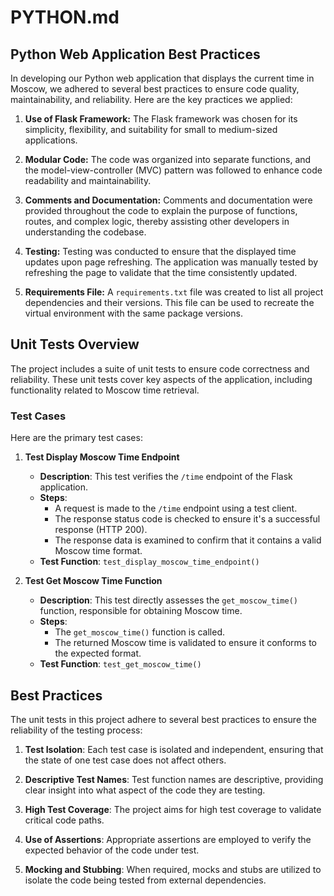 # PYTHON.md

## Python Web Application Best Practices

In developing our Python web application that displays the current time in Moscow, we adhered to several best practices to ensure code quality, maintainability, and reliability. Here are the key practices we applied:

1. **Use of Flask Framework:** The Flask framework was chosen for its simplicity, flexibility, and suitability for small to medium-sized applications.

2. **Modular Code:** The code was organized into separate functions, and the model-view-controller (MVC) pattern was followed to enhance code readability and maintainability.


3. **Comments and Documentation:** Comments and documentation were provided throughout the code to explain the purpose of functions, routes, and complex logic, thereby assisting other developers in understanding the codebase.

4. **Testing:** Testing was conducted to ensure that the displayed time updates upon page refreshing. The application was manually tested by refreshing the page to validate that the time consistently updated.

5. **Requirements File:** A `requirements.txt` file was created to list all project dependencies and their versions. This file can be used to recreate the virtual environment with the same package versions.

## Unit Tests Overview

The project includes a suite of unit tests to ensure code correctness and reliability. These unit tests cover key aspects of the application, including functionality related to Moscow time retrieval.

### Test Cases

Here are the primary test cases:

1. **Test Display Moscow Time Endpoint**
   - **Description**: This test verifies the `/time` endpoint of the Flask application.
   - **Steps**:
     - A request is made to the `/time` endpoint using a test client.
     - The response status code is checked to ensure it's a successful response (HTTP 200).
     - The response data is examined to confirm that it contains a valid Moscow time format.
   - **Test Function**: `test_display_moscow_time_endpoint()`

2. **Test Get Moscow Time Function**
   - **Description**: This test directly assesses the `get_moscow_time()` function, responsible for obtaining Moscow time.
   - **Steps**:
     - The `get_moscow_time()` function is called.
     - The returned Moscow time is validated to ensure it conforms to the expected format.
   - **Test Function**: `test_get_moscow_time()`

## Best Practices

The unit tests in this project adhere to several best practices to ensure the reliability of the testing process:

1. **Test Isolation**: Each test case is isolated and independent, ensuring that the state of one test case does not affect others.

2. **Descriptive Test Names**: Test function names are descriptive, providing clear insight into what aspect of the code they are testing.

3. **High Test Coverage**: The project aims for high test coverage to validate critical code paths.

4. **Use of Assertions**: Appropriate assertions are employed to verify the expected behavior of the code under test.

5. **Mocking and Stubbing**: When required, mocks and stubs are utilized to isolate the code being tested from external dependencies.
